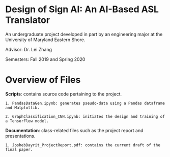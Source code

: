 # Design of Sign AI: An AI-Based ASL Translator

An undergraduate project developed in part by an engineering major at the University of Maryland Eastern Shore. 

Advisor: Dr. Lei Zhang

Semesters: Fall 2019 and Spring 2020


# Overview of Files

**Scripts**: contains source code pertaining to the project.

    1. PandasDataGen.ipynb: generates pseudo-data using a Pandas dataframe and Matplotlib. 
    
    2. GraphClassification_CNN.ipynb: initiates the design and training of a TensorFlow model. 
    
**Documentation**: class-related files such as the project report and presentations. 

    1. JoshebDayrit_ProjectReport.pdf: contains the current draft of the final paper.  

